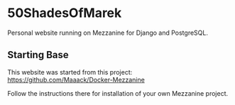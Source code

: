 # 50ShadesOfMarek
Personal website running on Mezzanine for Django and PostgreSQL.

## Starting Base ##
This website was started from this project:
https://github.com/Maaack/Docker-Mezzanine

Follow the instructions there for installation of your own Mezzanine project.
